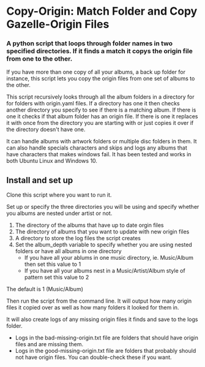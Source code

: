 # Copy-Origin: Match Folder and Copy Gazelle-Origin Files
### A python script that loops through folder names in two specified directories. If it finds a match it copys the origin file from one to the other.

If you have more than one copy of all your albums, a back up folder for instance, this script lets you copy the origin files from one set of albums to the other.

This script recursively looks through all the album folders in a directory for for folders with origin.yaml files.  If a directory has one it then checks another directory you specify to see if there is a matching album. If there is one it checks if that album folder has an origin file. 
If there is one it replaces it with once from the directory you are starting with or just copies it over if the directory doesn't have one.  

It can handle albums with artwork folders or multiple disc folders in them. It can also handle specials characters and skips and logs any albums that have characters that makes windows fail. It has been tested and works in both Ubuntu Linux and Windows 10.

## Install and set up
Clone this script where you want to run it.

Set up or specify the three directories you will be using and specify whether you albums are nested under artist or not.
1. The directory of the albums that have up to date orgin files
2. The directory of albums that you want to update with new origin files
3. A directory to store the log files the script creates
4. Set the album_depth variable to specify whether you are using nested folders or have all albums in one directory
   - If you have all your ablums in one music directory, ie. Music/Album then set this value to 1
   - If you have all your albums nest in a Music/Artist/Album style of pattern set this value to 2

The default is 1 (Music/Album)

Then run the script from the command line.  It will output how many origin files it copied over as well as how many folders it looked for them in.

It will also create logs of any missing origin files it finds and save to the logs folder.
- Logs in the bad-missing-origin.txt file are folders that should have origin files and are missing them.
- Logs in the good-missing-origin.txt file are folders that probably should not have origin files. You can double-check these if you want.
